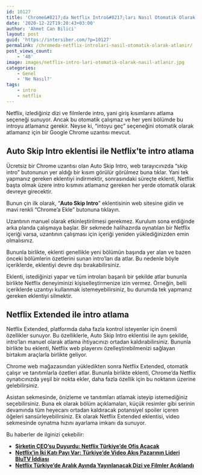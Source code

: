 ```yaml
---
id: 10127
title: 'Chrome&#8217;da Netflix Intro&#8217;ları Nasıl Otomatik Olarak Atlanır?'
date: '2020-12-22T19:20:43+03:00'
author: 'Ahmet Can Bilici'
layout: post
guid: 'https://intersiber.com/?p=10127'
permalink: /chromeda-netflix-introlari-nasil-otomatik-olarak-atlanir/
post_views_count:
    - '48'
image: images/netflix-intro-lari-otomatik-olarak-nasil-atlanir.jpg
categories:
    - Genel
    - 'Ne Nasıl?'
tags:
    - intro
    - netflix
---
```


Netflix, izlediğiniz dizi ve filmlerde intro, yani giriş kısımlarını atlama seçeneği sunuyor. Ancak bu otomatik çalışmaz ve her yeni bölümde bu introyu atlamanız gerekir. Neyse ki, “intoyu geç” seçeneğini otomatik olarak atlamanız için bir Google Chrome uzantısı mevcut.

## Auto Skip Intro eklentisi ile Netflix’te intro atlama

Ücretsiz bir Chrome uzantısı olan Auto Skip Intro, web tarayıcınızda “skip intro” butonunun yer aldığı bir kısım görülür görülmez buna tıklar. Yani tek yapmanız gereken eklentiyi indirmektir, sonrasındaki süreçte eklenti, Netflix başta olmak üzere intro kısmını atlamanız gereken her yerde otomatik olarak devreye girecektir.

Bunun çin ilk olarak, “**Auto Skip Intro**” eklentisinin web sitesine gidin ve mavi renkli “Chrome’a Ekle” butonuna tıklayın.

Uzantının manuel olarak etkinleştirilmesi gerekmez. Kurulum sona erdiğinde arka planda çalışmaya başlar. Bir sekmede halihazırda oynatılan bir Netflix içeriği varsa, uzantının çalışması için içeriği yeniden yüklediğinizden emin olmalısınız.

Bununla birlikte, eklenti genellikle yeni bölümün başında yer alan ve bazen önceki bölümlerin özetlerini sunan intro’ları da atlar. Bu nedenle böyle içeriklerde, eklentiyi devre dışı bırakabilirsiniz.

Eklenti, istediğinizi yapar ve tüm introları başarılı bir şekilde atlar bununla birlikte Netflix deneyiminizi kişiselleştirmenize izin vermez. Örneğin, belli içeriklerde uzantıyı kullanmak istemeyebilirsiniz, bu durumda tek yapmanız gereken eklentiyi silmektir.

## Netflix Extended ile intro atlama

Netflix Extended, platformda daha fazla kontrol isteyenler için önemli özellikler sunuyor. Bu özelliklerle, Auto Skip Intro eklentisi ile aynı şekilde, intro’ları manuel olarak atlama ihtiyacınızı ortadan kaldırabilirsiniz. Bununla birlikte bu eklenti, Netflix web playerını özelleştirebilmenizi sağlayan birtakım araçlarla birlikte geliyor.

Chrome web mağazasından yükledikten sonra Netflix Extended, otomatik çalışır ve tanıtımlarla özetleri atlar. Bununla birlikte eklenti, Chrome’da Netflix oynatıcınızda yeşil bir nokta ekler, daha fazla özellik için bu noktanın üzerine gelebilirsiniz.

Asistan sekmesinde, önizleme ve tanıtımları atlamak isteyip istemediğiniz seçebilirsiniz. Buna ek olarak bölüm açıklamaları, küçük resimler gibi serinin devamında tüm heyecanı ortadan kaldıracak potansiyel spoiler içeren öğeleri sansürleyebilirsiniz. Ek olarak Netflix Extended eklentisi, video sekmesinde oynatma hızını ayarlama imkanı da sunuyor.

Bu haberler de ilginizi çekebilir:

- **[Şirketin CEO’su Duyurdu: Netflix Türkiye’de Ofis Açacak](https://intersiber.com/sirketin-ceosu-duyurdu-netflix-turkiyede-ofis-acacak/)**
- **[Netflix’in İki Katı Payı Var: Türkiye’de Video Akış Pazarının Lideri BluTV İddiası](https://intersiber.com/netflixin-iki-kati-payi-var-turkiyede-video-akis-pazarinin-lideri-blutv/)**
- **[Netflix Türkiye’de Aralık Ayında Yayınlanacak Dizi ve Filmler Açıklandı](https://intersiber.com/netflix-turkiyede-aralik-ayinda-yayinlanacak-dizi-ve-filmler-aciklandi/)**